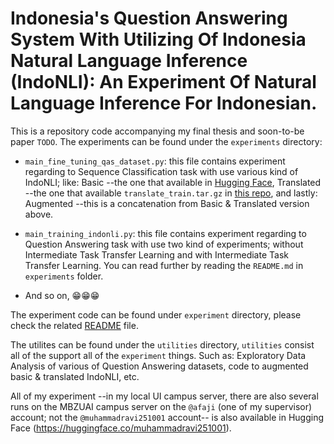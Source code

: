 # Indonesia's Question Answering System With Utilizing Of Indonesia Natural Language Inference (IndoNLI): An Experiment Of Natural Language Inference For Indonesian.

This is a repository code accompanying my final thesis and soon-to-be paper `TODO`. The experiments can be found under the `experiments` directory:

- `main_fine_tuning_qas_dataset.py`: this file contains experiment regarding to Sequence Classification task with use various kind of IndoNLI; like: Basic --the one that available in [Hugging Face](https://huggingface.co/datasets/indonli), Translated --the one that available `translate_train.tar.gz` in [this repo](https://github.com/ir-nlp-csui/indonli/tree/main/data), and lastly: Augmented --this is a concatenation from Basic & Translated version above.

- `main_training_indonli.py`: this file contains experiment regarding to Question Answering task with use two kind of experiments; without Intermediate Task Transfer Learning and with Intermediate Task Transfer Learning. You can read further by reading the `README.md` in `experiments` folder.

- And so on, :grin::grin::grin:

The experiment code can be found under `experiment` directory, please check the related [README](https://github.com/muhammadravi251001/qas-with-indonli/blob/main/experiments/README.md) file.

The utilites can be found under the `utilities` directory, `utilities` consist all of the support all of the `experiment` things. Such as: Exploratory Data Analysis of various of Question Answering datasets, code to augmented basic & translated IndoNLI, etc.

All of my experiment --in my local UI campus server, there are also several runs on the MBZUAI campus server on the `@afaji` (one of my supervisor) account; not the `@muhammadravi251001` account-- is also available in Hugging Face (https://huggingface.co/muhammadravi251001).
